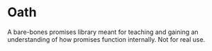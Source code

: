 # Oath

A bare-bones promises library meant for teaching and gaining an understanding
of how promises function internally. Not for real use.
